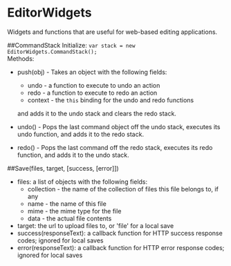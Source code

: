 EditorWidgets
=============

Widgets and functions that are useful for web-based editing applications.

##CommandStack
Initialize: `var stack = new EditorWidgets.CommandStack();`  
Methods:  
* push(obj) - Takes an object with the following fields:
	* undo - a function to execute to undo an action
	* redo - a function to execute to redo an action
	* context - the `this` binding for the undo and redo functions
	
	and adds it to the undo stack and clears the redo stack.
* undo() - Pops the last command object off the undo stack, executes its undo function, and adds it to the redo stack.
* redo() -	Pops the last command off the redo stack, executes its redo function, and adds it to the undo stack.


##Save(files, target, [success, [error]])
* files: a list of objects with the following fields:
	* collection - the name of the collection of files this file belongs to, if any
	* name - the name of this file
	* mime - the mime type for the file
	* data - the actual file contents
* target: the url to upload files to, or 'file' for a local save
* success(responseText): a callback function for HTTP success response codes; ignored for local saves
* error(responseText): a callback function for HTTP error response codes; ignored for local saves